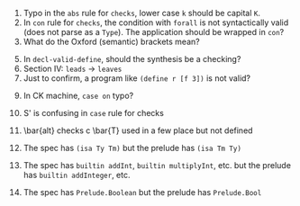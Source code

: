 1. Typo in the `abs` rule for `checks`, lower case `k` should be capital `K`.
2. In `con` rule for `checks`, the condition with `forall` is not syntactically valid (does not parse as a `Type`). The application should be wrapped in `con`?
3. What do the Oxford (semantic) brackets mean?
<!-- 4. Where is K coming from here: “Θ ⊢ c : (forall α K (fun T [κ α]))”? -->
5. In `decl-valid-define`, should the synthesis be a checking?
6. Section IV: `leads` -> `leaves`
7. Just to confirm, a program like `(define r [f 3])` is not valid?
<!-- 8. Inference in `tyapp` rule for kind checking? -->
9. In CK machine, `case on` typo?

10. S' is confusing in `case` rule for checks
11. \bar{alt} checks c \bar{T} used in a few place but not defined
12. The spec has `(isa Ty Tm)` but the prelude has `(isa Tm Ty)`
13. The spec has `builtin addInt`, `builtin multiplyInt`, etc. but the prelude has `builtin addInteger`, etc.
14. The spec has `Prelude.Boolean` but the prelude has `Prelude.Bool`
